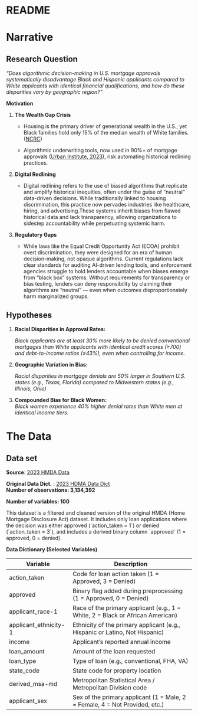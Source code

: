# README

# **Narrative**

## **Research Question**

*“Does algorithmic decision-making in U.S. mortgage approvals systematically disadvantage Black and Hispanic applicants compared to White applicants with identical financial qualifications, and how do these disparities vary by geographic region?”*

**Motivation**

1.  **The Wealth Gap Crisis**

    -   Housing is the primary driver of generational wealth in the U.S., yet Black families hold only 15% of the median wealth of White families. ([NCRC](https://ncrc.org/the-racial-wealth-divide-and-black-homeownership-new-data-show-small-gains-deep-fragility/))

    -   Algorithmic underwriting tools, now used in 90%+ of mortgage approvals ([Urban Institute, 2023](https://www.urban.org/sites/default/files/2023-11/Harnessing%20Artificial%20Intelligence%20for%20Equity%20in%20Mortgage%20Finance.pdf)), risk automating historical redlining practices.

2.  **Digital Redlining**

    -   Digital redlining refers to the use of biased algorithms that replicate and amplify historical inequities, often under the guise of “neutral” data-driven decisions. While traditionally linked to housing discrimination, this practice now pervades industries like healthcare, hiring, and advertising.These systems inherit biases from flawed historical data and lack transparency, allowing organizations to sidestep accountability while perpetuating systemic harm.

3.  **Regulatory Gaps**

    -   While laws like the Equal Credit Opportunity Act (ECOA) prohibit overt discrimination, they were designed for an era of human decision-making, not opaque algorithms. Current regulations lack clear standards for auditing AI-driven lending tools, and enforcement agencies struggle to hold lenders accountable when biases emerge from “black box” systems. Without requirements for transparency or bias testing, lenders can deny responsibility by claiming their algorithms are “neutral” — even when outcomes disproportionately harm marginalized groups.

## **Hypotheses**

1.  **Racial Disparities in Approval Rates:**

    *Black applicants are at least 30% more likely to be denied conventional mortgages than White applicants with identical credit scores (≥700) and debt-to-income ratios (≤43%), even when controlling for income.*

2.  **Geographic Variation in Bias:**

    *Racial disparities in mortgage denials are 50% larger in Southern U.S. states (e.g., Texas, Florida) compared to Midwestern states (e.g., Illinois, Ohio)*

3.  **Compounded Bias for Black Women:**\
    *Black women experience 40% higher denial rates than White men at identical income tiers.*

# The Data

## Data set

**Source**: [2023 HMDA Data](https://ffiec.cfpb.gov/data-browser/)

**Original Data Dict.** : [2023 HDMA Data Dict](https://ffiec.cfpb.gov/documentation/publications/loan-level-datasets/lar-data-fields)\
**Number of observations: 3,134,392**

**Number of variables: 100**

This dataset is a filtered and cleaned version of the original HMDA (Home Mortgage Disclosure Act) dataset. It includes only loan applications where the decision was either approved (\`action_taken = 1\`) or denied (\`action_taken = 3\`), and includes a derived binary column \`approved\` (1 = approved, 0 = denied).

**Data Dictionary (Selected Variables)**

| Variable | Description |
|----|----|
| action_taken | Code for loan action taken (1 = Approved, 3 = Denied) |
| approved | Binary flag added during preprocessing (1 = Approved, 0 = Denied) |
| applicant_race-1 | Race of the primary applicant (e.g., 1 = White, 2 = Black or African American) |
| applicant_ethnicity-1 | Ethnicity of the primary applicant (e.g., Hispanic or Latino, Not Hispanic) |
| income | Applicant’s reported annual income |
| loan_amount | Amount of the loan requested |
| loan_type | Type of loan (e.g., conventional, FHA, VA) |
| state_code | State code for property location |
| derived_msa-md | Metropolitan Statistical Area / Metropolitan Division code |
| applicant_sex | Sex of the primary applicant (1 = Male, 2 = Female, 4 = Not Provided, etc.) |
